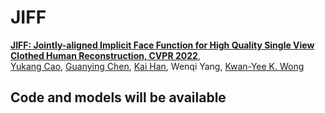 # JIFF
**[ JIFF: Jointly-aligned Implicit Face Function for High Quality Single View Clothed Human Reconstruction, CVPR 2022](https://yukangcao.github.io/JIFF/)**,
<br>
[Yukang Cao](https://yukangcao.github.io/CV_Yukang_Cao.pdf), [Guanying Chen](https://guanyingc.github.io/), [Kai Han](http://www.hankai.org/), Wenqi Yang, [Kwan-Yee K. Wong](http://i.cs.hku.hk/~kykwong/)
<br>

## Code and models will be available
